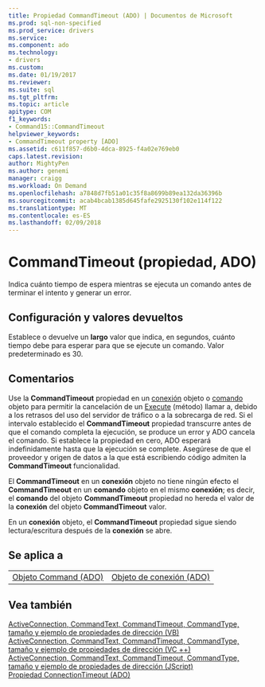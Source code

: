 ```yaml
---
title: Propiedad CommandTimeout (ADO) | Documentos de Microsoft
ms.prod: sql-non-specified
ms.prod_service: drivers
ms.service: 
ms.component: ado
ms.technology:
- drivers
ms.custom: 
ms.date: 01/19/2017
ms.reviewer: 
ms.suite: sql
ms.tgt_pltfrm: 
ms.topic: article
apitype: COM
f1_keywords:
- Command15::CommandTimeout
helpviewer_keywords:
- CommandTimeout property [ADO]
ms.assetid: c611f857-d6b0-4dca-8925-f4a02e769eb0
caps.latest.revision: 
author: MightyPen
ms.author: genemi
manager: craigg
ms.workload: On Demand
ms.openlocfilehash: a7848d7fb51a01c35f8a8699b89ea132da36396b
ms.sourcegitcommit: acab4bcab1385d645fafe2925130f102e114f122
ms.translationtype: MT
ms.contentlocale: es-ES
ms.lasthandoff: 02/09/2018
---
```

# <a name="commandtimeout-property-ado"></a>CommandTimeout (propiedad, ADO)
Indica cuánto tiempo de espera mientras se ejecuta un comando antes de terminar el intento y generar un error.  
  
## <a name="settings-and-return-values"></a>Configuración y valores devueltos  
 Establece o devuelve un **largo** valor que indica, en segundos, cuánto tiempo debe para esperar para que se ejecute un comando. Valor predeterminado es 30.  
  
## <a name="remarks"></a>Comentarios  
 Use la **CommandTimeout** propiedad en un [conexión](../../../ado/reference/ado-api/connection-object-ado.md) objeto o [comando](../../../ado/reference/ado-api/command-object-ado.md) objeto para permitir la cancelación de un [Execute](../../../ado/reference/ado-api/execute-method-ado-command.md) (método) llamar a, debido a los retrasos del uso del servidor de tráfico o a la sobrecarga de red. Si el intervalo establecido el **CommandTimeout** propiedad transcurre antes de que el comando completa la ejecución, se produce un error y ADO cancela el comando. Si establece la propiedad en cero, ADO esperará indefinidamente hasta que la ejecución se complete. Asegúrese de que el proveedor y origen de datos a la que está escribiendo código admiten la **CommandTimeout** funcionalidad.  
  
 El **CommandTimeout** en un **conexión** objeto no tiene ningún efecto el **CommandTimeout** en un **comando** objeto en el mismo **conexión**; es decir, el **comando** del objeto **CommandTimeout** propiedad no hereda el valor de la **conexión** del objeto **CommandTimeout** valor.  
  
 En un **conexión** objeto, el **CommandTimeout** propiedad sigue siendo lectura/escritura después de la **conexión** se abre.  
  
## <a name="applies-to"></a>Se aplica a  
  
|||  
|-|-|  
|[Objeto Command (ADO)](../../../ado/reference/ado-api/command-object-ado.md)|[Objeto de conexión (ADO)](../../../ado/reference/ado-api/connection-object-ado.md)|  
  
## <a name="see-also"></a>Vea también  
 [ActiveConnection, CommandText, CommandTimeout, CommandType, tamaño y ejemplo de propiedades de dirección (VB)](../../../ado/reference/ado-api/activeconnection-commandtext-commandtimeout-commandtype-size-example-vb.md)   
 [ActiveConnection, CommandText, CommandTimeout, CommandType, tamaño y ejemplo de propiedades de dirección (VC ++)](../../../ado/reference/ado-api/activeconnection-commandtext-commandtimeout-commandtype-size-example-vc.md)   
 [ActiveConnection, CommandText, CommandTimeout, CommandType, tamaño y ejemplo de propiedades de dirección (JScript)](../../../ado/reference/ado-api/activeconnection-commandtext-timeout-type-size-example-jscript.md)   
 [Propiedad ConnectionTimeout (ADO)](../../../ado/reference/ado-api/connectiontimeout-property-ado.md)
